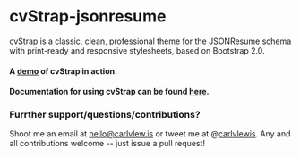# cvStrap-jsonresume
cvStrap is a classic, clean, professional theme for the JSONResume schema with print-ready and responsive stylesheets, based on Bootstrap 2.0.

#### A [demo](http://cv.carlvlewis.net) of cvStrap in action.
#### Documentation for using cvStrap can be found [here](http://carlvlewis.github.io/cvStrap-jsonresume/).

### Furrther support/questions/contributions?
Shoot me an email at hello@carlvlew.is or tweet me at @[carlvlewis](http://twitter.com/carlvlewis). Any and all contributions welcome -- just issue a pull request!

